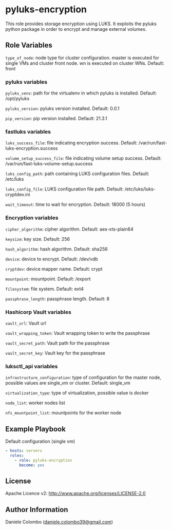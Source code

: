 pyluks-encryption
=========

This role provides storage encryption using LUKS. It exploits the pyluks python package in order to encrypt and manage external volumes.


Role Variables
--------------

``type_of_node``: node type for cluster configuration. master is executed for single VMs and cluster front node. wn is executed on cluster WNs. Default: front

### pyluks variables
``pyluks_venv``: path for the virtualenv in which pyluks is installed. Default: /opt/pyluks

``pyluks_version``: pyluks version installed. Default: 0.0.1

``pip_version``: pip version installed. Default: 21.3.1

### fastluks variables
``luks_success_file``: file indicating encryption success. Default: /var/run/fast-luks-encryption.success

``volume_setup_success_file``: file indicating volume setup success. Default: /var/run/fast-luks-volume-setup.success

``luks_config_path``: path containing LUKS configuration files. Default: /etc/luks

``luks_config_file``: LUKS configuration file path. Default: /etc/luks/luks-cryptdev.ini

``wait_timeout``: time to wait for encryption. Default: 18000 (5 hours)

### Encryption variables
``cipher_algorithm``: cipher algorithm. Default: aes-xts-plain64

``keysize``: key size. Default: 256

``hash_algorithm``: hash algorithm. Default: sha256

``device``: device to encrypt. Default: /dev/vdb

``cryptdev``: device mapper name. Default: crypt

``mountpoint``: mountpoint. Default: /export

``filesystem``: file system. Default: ext4

``passphrase_length``: passphrase length. Default: 8

### Hashicorp Vault variables
``vault_url``: Vault url

``vault_wrapping_token``: Vault wrapping token to write the passphrase

``vault_secret_path``: Vault path for the passphrase

``vault_secret_key``: Vault key for the passphrase

### luksctl_api variables
``infrastructure_configuration``: type of configuration for the master node, possible values are single_vm or cluster. Default: single_vm

``virtualization_type``: type of virtualization, possible value is docker

``node_list``: worker nodes list

``nfs_mountpoint_list``: mountpoints for the worker node



Example Playbook
----------------

Default configuration (single vm)
```yml
- hosts: servers
  roles:
    - role: pyluks-encryption
      become: yes
```

License
-------

Apache Licence v2: http://www.apache.org/licenses/LICENSE-2.0

Author Information
------------------
Daniele Colombo (daniele.colombo39@gmail.com)
